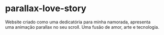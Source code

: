# parallax-love-story
Website criado como uma dedicatória para minha namorada, apresenta uma animação parallax no seu scroll. Uma fusão de amor, arte e tecnologia.

